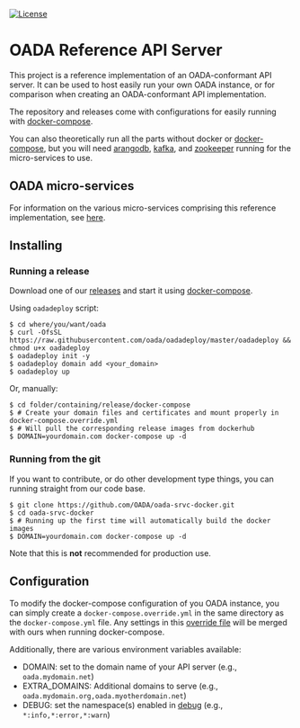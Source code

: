 [![License](https://img.shields.io/github/license/OADA/oada-srvc-docker)](LICENSE)

# OADA Reference API Server

This project is a reference implementation of an OADA-conformant API server.
It can be used to host easily run your own OADA instance,
or for comparison when creating an OADA-conformant API implementation.

The repository and releases come with configurations for easily running
with [docker-compose].

You can also theoretically run all the parts without docker or [docker-compose],
but you will need [arangodb], [kafka], and [zookeeper] running
for the micro-services to use.

## OADA micro-services

For information on
the various micro-services comprising this reference implementation,
see [here](oada/).

## Installing

### Running a release

Download one of our [releases] and start it using [docker-compose].

Using `oadadeploy` script:
```shellSession
$ cd where/you/want/oada
$ curl -OfsSL https://raw.githubusercontent.com/oada/oadadeploy/master/oadadeploy && chmod u+x oadadeploy
$ oadadeploy init -y
$ oadadeploy domain add <your_domain>
$ oadadeploy up
```

Or, manually:
```shellSession
$ cd folder/containing/release/docker-compose
$ # Create your domain files and certificates and mount properly in docker-compose.override.yml
$ # Will pull the corresponding release images from dockerhub
$ DOMAIN=yourdomain.com docker-compose up -d
```

### Running from the git

If you want to contribute, or do other development type things,
you can running straight from our code base.

```shellSession
$ git clone https://github.com/OADA/oada-srvc-docker.git
$ cd oada-srvc-docker
$ # Running up the first time will automatically build the docker images
$ DOMAIN=yourdomain.com docker-compose up -d
```

Note that this is __not__ recommended for production use.

## Configuration

To modify the docker-compose configuration of you OADA instance,
you can simply create a `docker-compose.override.yml`
in the same directory as the `docker-compose.yml` file.
Any settings in this [override file] will be merged with ours
when running docker-compose.

Additionally, there are various environment variables available:

- DOMAIN: set to the domain name of your API server
  (e.g., `oada.mydomain.net`)
- EXTRA_DOMAINS: Additional domains to serve
  (e.g., `oada.mydomain.org,oada.myotherdomain.net`)
- DEBUG: set the namespace(s) enabled in [debug]
  (e.g., `*:info,*:error,*:warn`)

[releases]: https://github.com/OADA/oada-srvc-docker/releases

[docker-compose]: https://docs.docker.com/compose/
[arangodb]: https://www.arangodb.com
[kafka]: https://kafka.apache.org
[zookeeper]: https://zookeeper.apache.org
[override file]: https://docs.docker.com/compose/extends/#understanding-multiple-compose-files
[debug]: https://www.npmjs.com/package/debug#usage
